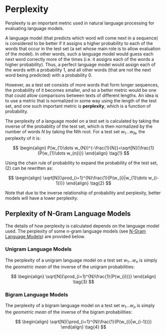 # Perplexity

Perplexity is an important metric used in natural language processing for evaluating language models.

A language model (that predicts which word will come next in a sequence) is considered to be better if it assigns a higher probability to each of the words that occur in the test set (a set whose main role is to allow evaluation of the model). In other words, such a language model would guess each next word correctly more of the times (i.e. it assigns each of the words a higher probability). Thus, a perfect language model would assign each of the words with a probability 1, and all other words (that are not the next word being predicted) with a probability 0.

However, as a test set consists of more words that form longer sequences, the probability of it becomes smaller, and so a better metric would be one that could allow comparisons between texts of different lengths. An idea is to use a metric that is normalized in some way using the length of the test set, and one such important metric is **perplexity**, which is a function of probability.

The perplexity of a language model on a test set is calculated by taking the inverse of the probablity of the test set, which is then normalized by the number of words $N$ by taking the Nth root. For a test set $w_{1}\dots w_{N}$, the perplexity of it is:

$$
\begin{align}
P(w_{1}\dots w_{N})^{-\frac{1}{N}}=\sqrt[N]{\frac{1}{P(w_{1}\dots w_{n})}}
\end{align}
\tag{1}
$$

Using the chain rule of probability to expand the probability of the test set, (2) can be rewritten as:

$$
\begin{align}
\sqrt[N]{\prod_{i=1}^{N}\frac{1}{P(w_{i}|w_{1}\dots w_{i-1})}}
\end{align}
\tag{2}
$$

Note that due to the inverse relationship of probability and perplexity, better models will have a lower perplexity.

## Perplexity of N-Gram Language Models

The details of how perplexity is calculated depends on the language model used. The perplexity of some n-gram language models (see [N-Gram Language Models](../n-gram-language-models/)) are provided below.

### Unigram Language Models

The perplexity of a unigram language model on a test set $w_{1}\dots w_{n}$ is simply the _geometric mean_ of the inverse of the unigram probabilities:

$$
\begin{align}
\sqrt[N]{\prod_{i=1}^{N}\frac{1}{P(w_{i})}}
\end{align}
\tag{3}
$$

### Bigram Language Models

The perplexity of a bigram language model on a test set $w_{1}\dots w_{n}$ is simply the _geometric mean_ of the inverse of the bigram probabilities:

$$
\begin{align}
\sqrt[N]{\prod_{i=1}^{N}\frac{1}{P(w_{i}|w_{i-1})}}
\end{align}
\tag{4}
$$